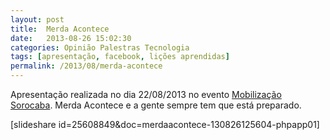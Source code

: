 ```yaml
---
layout: post
title:  Merda Acontece
date:   2013-08-26 15:02:30
categories: Opinião Palestras Tecnologia
tags: [apresentação, facebook, lições aprendidas]
permalink: /2013/08/merda-acontece
---
```


Apresentação realizada no dia 22/08/2013 no evento [Mobilização Sorocaba](http://mobilizacaosorocaba.com.br/ "Mobilização Sorocaba"). Merda Acontece e a gente sempre tem que está preparado.

[slideshare id=25608849&amp;doc=merdaacontece-130826125604-phpapp01]